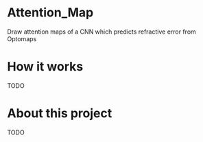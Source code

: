 # Attention_Map
Draw attention maps of a CNN which predicts refractive error from Optomaps
# How it works
TODO
# About this project
TODO
